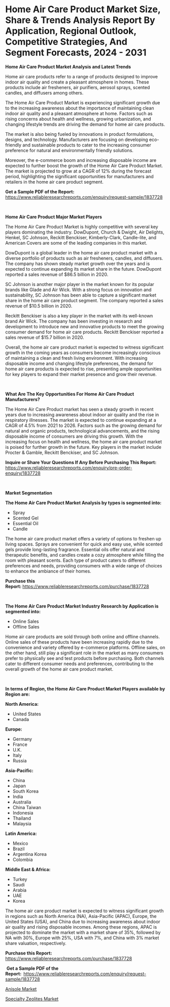 <p><h1>Home Air Care Product Market Size, Share & Trends Analysis Report By Application, Regional Outlook, Competitive Strategies, And Segment Forecasts, 2024 - 2031</h1></p><p><strong>Home Air Care Product Market Analysis and Latest Trends</strong></p>
<p><p>Home air care products refer to a range of products designed to improve indoor air quality and create a pleasant atmosphere in homes. These products include air fresheners, air purifiers, aerosol sprays, scented candles, and diffusers among others.</p><p>The Home Air Care Product Market is experiencing significant growth due to the increasing awareness about the importance of maintaining clean indoor air quality and a pleasant atmosphere at home. Factors such as rising concerns about health and wellness, growing urbanization, and changing lifestyle trends are driving the demand for home air care products.</p><p>The market is also being fueled by innovations in product formulations, designs, and technology. Manufacturers are focusing on developing eco-friendly and sustainable products to cater to the increasing consumer preference for natural and environmentally friendly solutions.</p><p>Moreover, the e-commerce boom and increasing disposable income are expected to further boost the growth of the Home Air Care Product Market. The market is projected to grow at a CAGR of 12% during the forecast period, highlighting the significant opportunities for manufacturers and retailers in the home air care product segment.</p></p>
<p><strong>Get a Sample PDF of the Report:&nbsp;</strong> <a href="https://www.reliableresearchreports.com/enquiry/request-sample/1837728">https://www.reliableresearchreports.com/enquiry/request-sample/1837728</a></p>
<p>&nbsp;</p>
<p><strong>Home Air Care Product Major Market Players</strong></p>
<p><p>The Home Air Care Product Market is highly competitive with several key players dominating the industry. DowDupont, Church & Dwight, Air Delights, Henkel, SC Johnson, Reckitt Benckiser, Kimberly-Clark, Candle-lite, and American Covers are some of the leading companies in this market.</p><p>DowDupont is a global leader in the home air care product market with a diverse portfolio of products such as air fresheners, candles, and diffusers. The company has shown steady market growth over the years and is expected to continue expanding its market share in the future. DowDupont reported a sales revenue of $86.5 billion in 2020.</p><p>SC Johnson is another major player in the market known for its popular brands like Glade and Air Wick. With a strong focus on innovation and sustainability, SC Johnson has been able to capture a significant market share in the home air care product segment. The company reported a sales revenue of $10.5 billion in 2020.</p><p>Reckitt Benckiser is also a key player in the market with its well-known brand Air Wick. The company has been investing in research and development to introduce new and innovative products to meet the growing consumer demand for home air care products. Reckitt Benckiser reported a sales revenue of $15.7 billion in 2020.</p><p>Overall, the home air care product market is expected to witness significant growth in the coming years as consumers become increasingly conscious of maintaining a clean and fresh living environment. With increasing disposable income and changing lifestyle preferences, the demand for home air care products is expected to rise, presenting ample opportunities for key players to expand their market presence and grow their revenue.</p></p>
<p>&nbsp;</p>
<p><strong>What Are The Key Opportunities For Home Air Care Product Manufacturers?</strong></p>
<p><p>The Home Air Care Product market has seen a steady growth in recent years due to increasing awareness about indoor air quality and the rise in respiratory illnesses. The market is expected to continue expanding at a CAGR of 4.5% from 2021 to 2026. Factors such as the growing demand for natural and organic products, technological advancements, and the rising disposable income of consumers are driving this growth. With the increasing focus on health and wellness, the home air care product market is poised for further growth in the future. Key players in the market include Procter & Gamble, Reckitt Benckiser, and SC Johnson.</p></p>
<p><strong>Inquire or Share Your Questions If Any Before Purchasing This Report:</strong> <a href="https://www.reliableresearchreports.com/enquiry/pre-order-enquiry/1837728">https://www.reliableresearchreports.com/enquiry/pre-order-enquiry/1837728</a></p>
<p>&nbsp;</p>
<p><strong>Market Segmentation</strong></p>
<p><strong>The Home Air Care Product Market Analysis by types is segmented into:</strong></p>
<p><ul><li>Spray</li><li>Scented Gel</li><li>Essential Oil</li><li>Candle</li></ul></p>
<p><p>The home air care product market offers a variety of options to freshen up living spaces. Sprays are convenient for quick and easy use, while scented gels provide long-lasting fragrance. Essential oils offer natural and therapeutic benefits, and candles create a cozy atmosphere while filling the room with pleasant scents. Each type of product caters to different preferences and needs, providing consumers with a wide range of choices to enhance the ambiance of their homes.</p></p>
<p><strong>Purchase this Report:&nbsp;</strong><a href="https://www.reliableresearchreports.com/purchase/1837728">https://www.reliableresearchreports.com/purchase/1837728</a></p>
<p>&nbsp;</p>
<p><strong>The Home Air Care Product Market Industry Research by Application is segmented into:</strong></p>
<p><ul><li>Online Sales</li><li>Offline Sales</li></ul></p>
<p><p>Home air care products are sold through both online and offline channels. Online sales of these products have been increasing rapidly due to the convenience and variety offered by e-commerce platforms. Offline sales, on the other hand, still play a significant role in the market as many consumers prefer to physically see and test products before purchasing. Both channels cater to different consumer needs and preferences, contributing to the overall growth of the home air care product market.</p></p>
<p>&nbsp;</p>
<p><strong>In terms of Region, the Home Air Care Product Market Players available by Region are:</strong></p>
<p>
    <p> <strong> North America: </strong>
        <ul>
            <li>United States</li>
            <li>Canada</li>
        </ul>
        </p> 
    <p> <strong> Europe: </strong>
        <ul>
            <li>Germany</li>
            <li>France</li>
            <li>U.K.</li>
            <li>Italy</li>
            <li>Russia</li>
        </ul>
        </p> 
    <p> <strong> Asia-Pacific: </strong>
        <ul>
            <li>China</li>
            <li>Japan</li>
            <li>South Korea</li>
            <li>India</li>
            <li>Australia</li>
            <li>China Taiwan</li>
            <li>Indonesia</li>
            <li>Thailand</li>
            <li>Malaysia</li>
        </ul>
        </p> 
    <p> <strong> Latin America: </strong>
        <ul>
            <li>Mexico</li>
            <li>Brazil</li>
            <li>Argentina Korea</li>
            <li>Colombia</li>
        </ul>
        </p> 
    <p> <strong> Middle East & Africa: </strong>
        <ul>
            <li>Turkey</li>
            <li>Saudi</li>
            <li>Arabia</li>
            <li>UAE</li>
            <li>Korea</li>
        </ul>
    </p>
    </p>
<p><p>The home air care product market is expected to witness significant growth in regions such as North America (NA), Asia-Pacific (APAC), Europe, the United States (USA), and China due to increasing awareness about indoor air quality and rising disposable incomes. Among these regions, APAC is projected to dominate the market with a market share of 35%, followed by NA with 30%, Europe with 25%, USA with 7%, and China with 3% market share valuation, respectively.</p></p>
<p><strong>Purchase this Report: </strong><a href="https://www.reliableresearchreports.com/purchase/1837728">https://www.reliableresearchreports.com/purchase/1837728</a></p>
<p>&nbsp;<strong>Get a Sample PDF of the Report:&nbsp;&nbsp;</strong><a href="https://www.reliableresearchreports.com/enquiry/request-sample/1837728">https://www.reliableresearchreports.com/enquiry/request-sample/1837728</a></p>
<p><strong></strong></p>
<p><p><a href="https://picayune-night-cbd.notion.site/Anisole-Market-Challenges-Opportunities-and-Growth-Drivers-and-Major-Market-Players-forecasted-fo-1ec296ecd30c4f78b714b03c8a06db16">Anisole Market</a></p><p><a href="https://valiant-lunge-8fe.notion.site/Specialty-Zeolites-Market-Size-Market-Trends-and-Growth-Outlook-forecasted-for-period-from-2024-to-7a2871ad7b834b959f1340edd6cabae2">Specialty Zeolites Market</a></p></p>